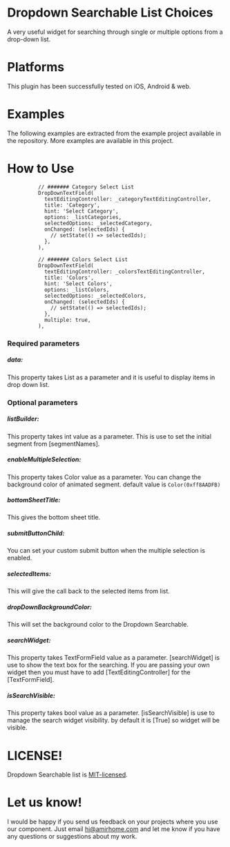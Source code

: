 # Dropdown Searchable List Choices
A very useful widget for searching through single or multiple options from a drop-down list.

# Platforms
This plugin has been successfully tested on iOS, Android & web.

# Examples
The following examples are extracted from the example project available in the repository. More examples are available in this project.

# How to Use
```
          // ####### Category Select List
          DropDownTextField(
            textEditingController: _categoryTextEditingController,
            title: 'Category',
            hint: 'Select Category',
            options: _listCategories,
            selectedOptions: _selectedCategory,
            onChanged: (selectedIds) {
              // setState(() => selectedIds);
            },
          ),

          // ####### Colors Select List
          DropDownTextField(
            textEditingController: _colorsTextEditingController,
            title: 'Colors',
            hint: 'Select Colors',
            options: _listColors,
            selectedOptions: _selectedColors,
            onChanged: (selectedIds) {
              // setState(() => selectedIds);
            },
            multiple: true,
          ),
```

### Required parameters

##### data:
This property takes List<SelectedListItem> as a parameter and it is useful to display items in drop down list.

### Optional parameters

##### listBuilder:
This property takes int value as a parameter. This is use to set the initial segment from [segmentNames].

##### enableMultipleSelection:
This property takes Color value as a parameter. You can change the background color of animated segment. default value is `Color(0xff8AADFB)`

##### bottomSheetTitle:
This gives the bottom sheet title.

##### submitButtonChild:
You can set your custom submit button when the multiple selection is enabled.

##### selectedItems:
This will give the call back to the selected items from list.

##### dropDownBackgroundColor:
This will set the background color to the Dropdown Searchable.

##### searchWidget:
This property takes TextFormField value as a parameter. [searchWidget] is use to show the text box for the searching. If you are passing your own widget then you must have to add [TextEditingController] for the [TextFormField].

##### isSearchVisible:
This property takes bool value as a parameter. [isSearchVisible] is use to manage the search widget visibility. by default it is [True] so widget will be visible.


# LICENSE!

Dropdown Searchable list is [MIT-licensed](https://github.com/AmirHome/select_searchable_list/LICENSE "MIT-licensed").

# Let us know!

I would be happy if you send us feedback on your projects where you use our component. Just email hi@amirhome.com and let me know if you have any questions or suggestions about my work.